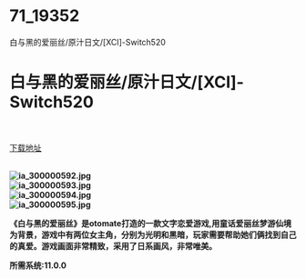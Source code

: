 # 71_19352
白与黑的爱丽丝/原汁日文/[XCI]-Switch520
# 白与黑的爱丽丝/原汁日文/[XCI]-Switch520
 <br/></br>
[下载地址](https://www.switch520.cc/article/19352 "下载地址")
<br/></br>

<p><strong><img title="ia_300000592.jpg" src="https://www.switch520.cc/muke_img/2021_06_29_3d43541a2179c.jpg" alt="ia_300000592.jpg"></strong><br>
<strong><img title="ia_300000593.jpg" src="https://www.switch520.cc/muke_img/2021_06_29_fae48202a9555.jpg" alt="ia_300000593.jpg"></strong><br>
<strong><img title="ia_300000594.jpg" src="https://www.switch520.cc/muke_img/2021_06_29_6d8b5a5d66e5f.jpg" alt="ia_300000594.jpg"></strong><br>
<strong><img title="ia_300000595.jpg" src="https://www.switch520.cc/muke_img/2021_06_29_c16fe837db20d.jpg" alt="ia_300000595.jpg">&nbsp;</strong></p>
<p><strong>《白与黑的爱丽丝》是otomate打造的一款文字恋爱游戏,用童话爱丽丝梦游仙境为背景，游戏中有两位女主角，分别为光明和黑暗，玩家需要帮助她们俩找到自己的真爱。游戏画面非常精致，采用了日系画风，非常唯美。</strong></p>
<p><strong>所需系统:11.0.0</strong></p>
